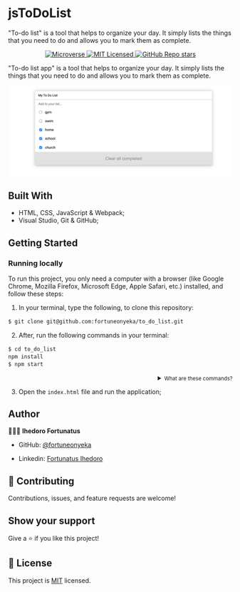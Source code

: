 # jsToDoList
"To-do list" is a tool that helps to organize your day. It simply lists the things that you need to do and allows you to mark them as complete.


<p align="center">
  <a href="https://www.microverse.org/">
    <img alt="Microverse" src="https://img.shields.io/badge/-Microverse-blueviolet?style=flat-square">
  </a>
  <a href="https://github.com/fortuneonyeka/books/blob/main/LICENSE">
    <img alt="MIT Licensed" src="https://img.shields.io/github/license/fortuneonyeka/books?style=flat-square">
  </a>
  <a href="https://github.com/fortuneonyeka/books">
    <img alt="GitHub Repo stars" src="https://img.shields.io/github/stars/fortuneonyeka/books?color=pink&label=%E2%98%85%20stars%20&style=flat-square">
  </a>
</p>

"To-do list app" is a tool that helps to organize your day. It simply lists the things that you need to do and allows you to mark them as complete.

<p align="center">
    <img alt="Screenshot" src="./imgs/To-Do-List-App.png" width="500">
</p>

## Built With

- HTML, CSS, JavaScript & Webpack;
- Visual Studio, Git & GitHub;

## Getting Started

### Running locally
To run this project, you only need a computer with a browser (like Google Chrome, Mozilla Firefox, Microsoft Edge, Apple Safari, etc.) installed, and follow these steps:

1. In your terminal, type the following, to clone this repository:

```sh
$ git clone git@github.com:fortuneonyeka/to_do_list.git
```

2. After, run the following commands in your terminal:

```sh
$ cd to_do_list
npm install
$ npm start
```
<details align="right">
<summary><small>What are these commands?</summary>
- the `$ cd` command is used to move to different folders. <br>
- while `$ npm build` is used to compile the aplication files.</small>
</details>

3. Open the `index.html` file and run the application;

## Author

👩🏼‍💻 **Ihedoro Fortunatus**

- GitHub: [@fortuneonyeka](https://github.com/fortuneonyeka)

- Linkedin: [Fortunatus Ihedoro](https://www.linkedin.com/in/fortunatus-ihedoro/)
## 🤝 Contributing

Contributions, issues, and feature requests are welcome!


## Show your support

Give a ⭐️ if you like this project!

## 📝 License

This project is [MIT](./LICENSE) licensed.